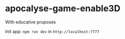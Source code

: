# apocalyse-game-enable3D
With educative pruposes

Init app: `npm run dev` in `http://localhost:7777`